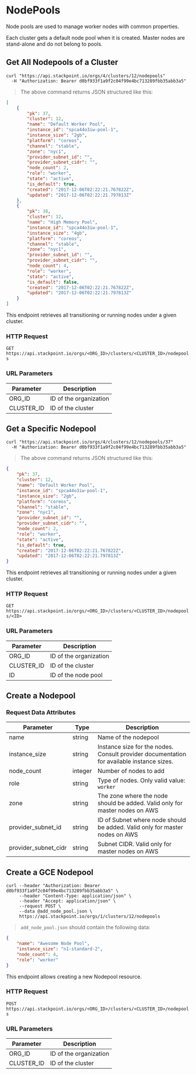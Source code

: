 # NodePools

Node pools are used to manage worker nodes with common properties.

Each cluster gets a default node pool when it is created. Master nodes are stand-alone and do not belong to pools.

## Get All Nodepools of a Cluster

```shell
curl "https://api.stackpoint.io/orgs/4/clusters/12/nodepools"
  -H "Authorization: Bearer d0bf933f1a9f2c04f99e4bc713289fbb35abb3a5"
```

> The above command returns JSON structured like this:

```json
[
    {
        "pk": 37,
        "cluster": 12,
        "name": "Default Worker Pool",
        "instance_id": "spca44o3iw-pool-1",
        "instance_size": "2gb",
        "platform": "coreos",
        "channel": "stable",
        "zone": "nyc1",
        "provider_subnet_id": "",
        "provider_subnet_cidr": "",
        "node_count": 2,
        "role": "worker",
        "state": "active",
        "is_default": true,
        "created": "2017-12-06T02:22:21.767822Z",
        "updated": "2017-12-06T02:22:21.797813Z"
    },
    {
        "pk": 38,
        "cluster": 12,
        "name": "High Memory Pool",
        "instance_id": "spca44o3iw-pool-1",
        "instance_size": "4gb",
        "platform": "coreos",
        "channel": "stable",
        "zone": "nyc1",
        "provider_subnet_id": "",
        "provider_subnet_cidr": "",
        "node_count": 4,
        "role": "worker",
        "state": "active",
        "is_default": false,
        "created": "2017-12-06T02:22:21.767822Z",
        "updated": "2017-12-06T02:22:21.797813Z"
    }
]
```

This endpoint retrieves all transitioning or running nodes under a given cluster.

### HTTP Request

`GET https://api.stackpoint.io/orgs/<ORG_ID>/clusters/<CLUSTER_ID>/nodepools`

### URL Parameters

Parameter | Description
--------- | -----------
ORG_ID | ID of the organization
CLUSTER_ID | ID of the cluster

## Get a Specific Nodepool

```shell
curl "https://api.stackpoint.io/orgs/4/clusters/12/nodepools/37"
  -H "Authorization: Bearer d0bf933f1a9f2c04f99e4bc713289fbb35abb3a5"
```

> The above command returns JSON structured like this:

```json
{
    "pk": 37,
    "cluster": 12,
    "name": "Default Worker Pool",
    "instance_id": "spca44o3iw-pool-1",
    "instance_size": "2gb",
    "platform": "coreos",
    "channel": "stable",
    "zone": "nyc1",
    "provider_subnet_id": "",
    "provider_subnet_cidr": "",
    "node_count": 2,
    "role": "worker",
    "state": "active",
    "is_default": true,
    "created": "2017-12-06T02:22:21.767822Z",
    "updated": "2017-12-06T02:22:21.797813Z"
}
```

This endpoint retrieves all transitioning or running nodes under a given cluster.

### HTTP Request

`GET https://api.stackpoint.io/orgs/<ORG_ID>/clusters/<CLUSTER_ID>/nodepools/<ID>`

### URL Parameters

Parameter | Description
--------- | -----------
ORG_ID | ID of the organization
CLUSTER_ID | ID of the cluster
ID | ID of the node pool

## Create a Nodepool

### Request Data Attributes

Parameter | Type | Description
--------- | ---- | -----------
name | string | Name of the nodepool
instance_size | string | Instance size for the nodes. Consult provider documentation for available instance sizes.
node_count | integer | Number of nodes to add
role | string | Type of nodes. Only valid value: `worker`
zone | string | The zone where the node should be added. Valid only for master nodes on AWS
provider_subnet_id | string | ID of Subnet where node should be added. Valid only for master nodes on AWS
provider_subnet_cidr | string | Subnet CIDR. Valid only for master nodes on AWS

## Create a GCE Nodepool

```shell
curl --header "Authorization: Bearer d0bf933f1a9f2c04f99e4bc713289fbb35abb3a5" \
     --header "Content-Type: application/json" \
     --header "Accept: application/json" \
     --request POST \
     --data @add_node_pool.json \
     https://api.stackpoint.io/orgs/1/clusters/12/nodepools
```

> `add_node_pool.json` should contain the following data:

```json
{
    "name": "Awesome Node Pool",
    "instance_size": "n1-standard-2",
    "node_count": 4,
    "role": "worker"
}
```

This endpoint allows creating a new Nodepool resource.

### HTTP Request

`POST https://api.stackpoint.io/orgs/<ORG_ID>/clusters/<CLUSTER_ID>/nodepools`

### URL Parameters

Parameter | Description
--------- | -----------
ORG_ID | ID of the organization
CLUSTER_ID | ID of the cluster
